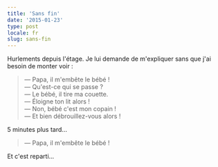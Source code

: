 ```yaml
---
title: 'Sans fin'
date: '2015-01-23'
type: post
locale: fr
slug: sans-fin
---
```


Hurlements depuis l'étage. Je lui demande de m'expliquer sans que j'ai besoin de monter voir :

> — Papa, il m'embête le bébé !  
> — Qu'est-ce qui se passe ?  
> — Le bébé, il tire ma couette.  
> — Éloigne ton lit alors !  
> — Non, bébé c'est mon copain !  
> — Et bien débrouillez-vous alors !

5 minutes plus tard...

> — Papa, il m'embête le bébé !

Et c'est reparti...
